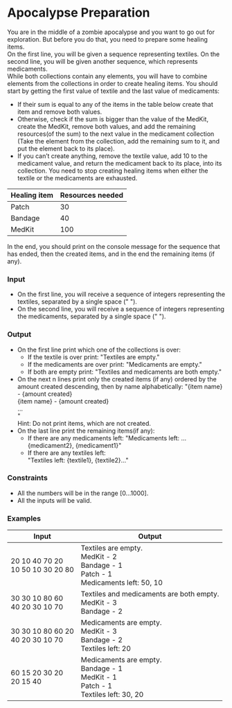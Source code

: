 # Apocalypse Preparation

You are in the middle of a zombie apocalypse and you want to go out for exploration. But before you do that, you need to prepare some healing items.  
On the first line, you will be given a sequence representing textiles. On the second line, you will be given another sequence, which represents medicaments.  
While both collections contain any elements, you will have to combine elements from the collections in order to create healing items. You should start by getting the first value of textile and the last value of medicaments:  
*	If their sum is equal to any of the items in the table below create that item and remove both values. 
*	Otherwise, check if the sum is bigger than the value of the MedKit, create the MedKit, remove both values, and add the remaining resources(of the sum) to the next value in the medicament collection (Take the element from the collection, add the remaining sum to it, and put the element back to its place).
*	If you can’t create anything, remove the textile value, add 10 to the medicament value, and return the medicament back to its place, into its collection. 
You need to stop creating healing items when either the textile or the medicaments are exhausted.  

| Healing item | Resources needed |
| ------------ | ---------------- |
| Patch | 30 |
| Bandage | 40 |
| MedKit | 100 |

In the end, you should print on the console message for the sequence that has ended, then the created items, and in the end the remaining items (if any).
### Input
*	On the first line, you will receive a sequence of integers representing the textiles, separated by a single space (" ").
*	On the second line, you will receive a sequence of integers representing the medicaments, separated by a single space (" ").
### Output
*	On the first line print which one of the collections is over:
    *	If the textile is over print: "Textiles are empty."
    *	If the medicaments are over print: "Medicaments are empty."
    *	If both are empty print: "Textiles and medicaments are both empty."
*	On the next n lines print only the created items (if any) ordered by the amount created descending, then by name alphabetically:
"{item name} - {amount created}  
  {item name} - {amount created}  
…  
"  
Hint: Do not print items, which are not created.  
*	On the last line print the remaining items(if any):
    *	If there are any medicaments left: 
 "Medicaments left: …{medicament2}, {medicament1}"  
    *	If there are any textiles left:  
"Textiles left: {textile1}, {textile2}…"  
### Constraints
*	All the numbers will be in the range [0…1000].
*	All the inputs will be valid.
### Examples

| Input | Output |
| ----- | ------ |
| 20 10 40 70 20<br />10 50 10 30 20 80 | Textiles are empty.<br />MedKit - 2<br />Bandage - 1<br />Patch - 1<br />Medicaments left: 50, 10 |
| 30 30 10 80 60<br />40 20 30 10 70 | Textiles and medicaments are both empty.<br />MedKit - 3<br />Bandage - 2 |
| 30 30 10 80 60 20<br />40 20 30 10 70 | Medicaments are empty.<br />MedKit - 3<br />Bandage - 2<br />Textiles left: 20 |
| 60 15 20 30 20<br />20 15 40 | Medicaments are empty.<br />Bandage - 1<br />MedKit - 1<br />Patch - 1<br />Textiles left: 30, 20 |
